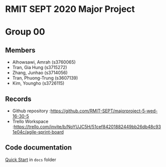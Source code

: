 # RMIT SEPT 2020 Major Project

# Group 00

## Members
* Alhowsawi, Amrah (s3760065)
* Tran, Gia Hung (s3715272)
* Zhang, Junhao (s3714056)
* Tran, Phuong-Trung (s3607139)
* Kim, Youngho (s3726115)

## Records

* Github repository :https://github.com/RMIT-SEPT/majorproject-5-wed-16-30-5
* Trello Workspace :https://trello.com/invite/b/NoYUJC5H/51cef84201882449bb26db48c931e04c/agile-sprint-board

## Code documentation

[Quick Start](/docs/README.md) in `docs` folder

